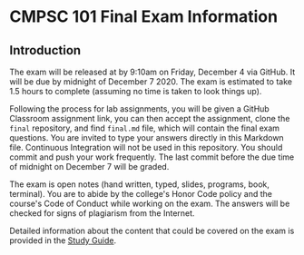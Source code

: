 # CMPSC 101 Final Exam Information

## Introduction

The exam will be released at by 9:10am on Friday, December 4 via GitHub. It will be due by midnight of December 7 2020. The exam is estimated to take 1.5 hours to complete (assuming no time is taken to look things up). 

Following the process for lab assignments, you will be given a GitHub Classroom assignment link, you can then accept the assignment, clone the `final` repository, and find `final.md` file, which will contain the final exam questions. You are invited to type your answers directly in this Markdown file. Continuous Integration will not be used in this repository. You should commit and push your work frequently. The last commit before the due time of midnight on December 7 will be graded.

The exam is open notes (hand written, typed, slides, programs, book, terminal). You are to abide by the college's Honor Code policy and the course's Code of Conduct while working on the exam. The answers will be checked for signs of plagiarism from the Internet.

Detailed information about the content that could be covered on the exam is provided in the [Study Guide](studyguide_exam02.pdf).